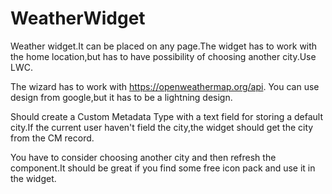 # WeatherWidget
Weather widget.It can be placed on any page.The widget has to work with the home location,but has to have possibility of choosing another city.Use LWC.

The wizard has to work with https://openweathermap.org/api. You can use design from google,but it has to be a lightning design.

Should create a Custom Metadata Type with a text field for storing a default city.If the current user haven't field the city,the widget should get the city from the CM record.

You have to consider choosing another city and then refresh the component.It should be great if you find some free icon pack and use it in the widget.
